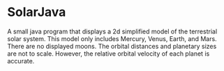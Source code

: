 # SolarJava
A small java program that displays a 2d simplified model of the terrestrial solar system. This model only includes Mercury, Venus, Earth, and Mars. There are no displayed moons. The orbital distances and planetary sizes are not to scale. However, the relative orbital velocity of each planet is accurate.
